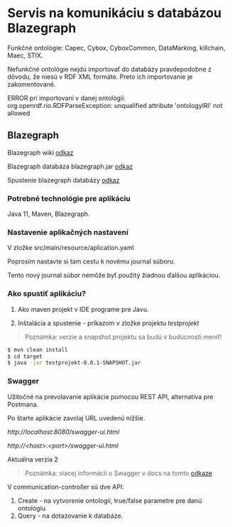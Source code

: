 # Servis na komunikáciu s databázou Blazegraph #

Funkčné ontológie: Capec, Cybox, CyboxCommon, DataMarking, killchain, Maec, STIX.

Nefunkčné ontológie nejdú importovať do databázy pravdepodobne z dôvodu, že niesú v RDF XML formáte.
Preto ich importovanie je zakomentované.

ERROR pri importovaní v danej ontológií:
org.openrdf.rio.RDFParseException: unqualified attribute 'ontologyIRI' not allowed

## Blazegraph ##

Blazegraph wiki [odkaz](https://github.com/blazegraph/database/wiki/About_Blazegraph)

Blazegraph databáza blazegraph.jar [odkaz](https://github.com/blazegraph/database/releases/tag/BLAZEGRAPH_2_1_6_RC)

Spustenie blazegraph databázy [odkaz](https://github.com/blazegraph/database/wiki/Quick_Start)

### Potrebné technológie pre aplikáciu ###

Java 11, Maven, Blazegraph.

### Nastavenie aplikačných nastavení ###

V zložke src/main/resource/aplication.yaml

Poprosím nastavte si tam cestu k novému journal súboru.

Tento nový journal súbor nemôže byť použitý žiadnou ďalšou aplikáciou.

### Ako spustiť aplikáciu? ###

1. Ako maven projekt v IDE programe pre Javu. 

2. Inštalácia a spustenie - príkazom v zložke projektu *testprojekt*
> Poznámka: verzie a snapshot projektu sa budú v budúcnosti meniť!
```sh
$ mvn clean install
$ cd target
$ java -jar testprojekt-0.0.1-SNAPSHOT.jar
```

### Swagger ###

Užitočné na prevolavanie aplikácie pomocou REST API, alternatíva pre Postmana.

Po štarte aplikácie zavolaj URL uvedenú nižšie.

_http://localhost:8080/swagger-ui.html_

_http://\<host>:\<port>/swagger-ui.html_

Aktuálna verzia 2
> Poznámka: viacej informácií o Swagger v docs na tomto [odkaze](https://swagger.io/docs/)

V communication-controller sú dve API:
1. Create - na vytvorenie ontologií, true/false parametre pre danú ontológiu.
2. Query - na dotazovanie k databáze. 